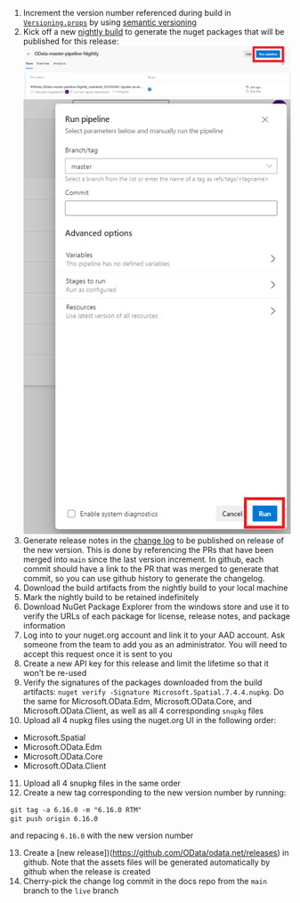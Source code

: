 1. Increment the version number referenced during build in [`Versioning.props`](tools/CustomMSBuild/Versioning.props) by using [semantic versioning](https://semver.org/)
2. Kick off a new [nightly build](https://identitydivision.visualstudio.com/OData/_build?definitionId=1104) to generate the nuget packages that will be published for this release:
![](images/release/0.png)
![](images/release/1.png)
3. Generate release notes in the [change log](https://github.com/MicrosoftDocs/OData-docs/blob/main/Odata-docs/changelog/odatalib-7x.md) to be published on release of the new version. This is done by referencing the PRs that have been merged into `main` since the last version increment. In github, each commit should have a link to the PR that was merged to generate that commit, so you can use github history to generate the changelog. 
4. Download the build artifacts from the nightly build to your local machine
5. Mark the nightly build to be retained indefinitely
6. Download NuGet Package Explorer from the windows store and use it to verify the URLs of each package for license, release notes, and package information
7. Log into to your nuget.org account and link it to your AAD account. Ask someone from the team to add you as an administrator. You will need to accept this request once it is sent to you
8. Create a new API key for this release and limit the lifetime so that it won't be re-used
9. Verify the signatures of the packages downloaded from the build artifacts: `nuget verify -Signature Microsoft.Spatial.7.4.4.nupkg`. Do the same for Microsoft.OData.Edm, Microsoft.OData.Core, and Microsoft.OData.Client, as well as all 4 corresponding `snupkg` files
10. Upload all 4 nupkg files using the nuget.org UI in the following order:
- Microsoft.Spatial
- Microsoft.OData.Edm
- Microsoft.OData.Core
- Microsoft.OData.Client
11. Upload all 4 snupkg files in the same order
12. Create a new tag corresponding to the new version number by running:
```
git tag -a 6.16.0 -m "6.16.0 RTM" 
git push origin 6.16.0
```
and repacing `6.16.0` with the new version number

13. Create a [new release])(https://github.com/OData/odata.net/releases) in github. Note that the assets files will be generated automatically by github when the release is created
14. Cherry-pick the change log commit in the docs repo from the `main` branch to the `live` branch
